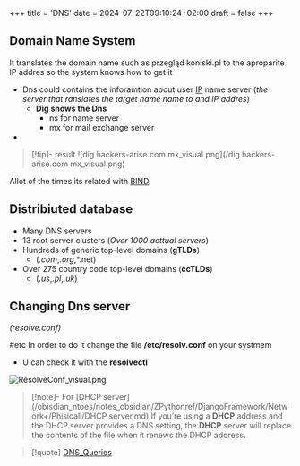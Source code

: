 +++
title = 'DNS'
date = 2024-07-22T09:10:24+02:00
draft = false
+++

## Domain Name System
It translates the domain name such as przegląd koniski.pl 
to the aproparite IP addres  so the system knows how to get it 
- Dns could contains the inforamtion about user [IP](/obisdian_ntoes/notes_obsidian/ZPythonref/DjangoFramework/Network+/Ref_OSI/IP.md) name server (*the server that ranslates the target name name to and IP addres*)
	- **Dig shows the Dns**
		- ns for name server 
		- mx for mail exchange server 
- 
>[!tip]- result
>![dig hackers-arise.com mx_visual.png](/dig hackers-arise.com mx_visual.png)

Allot of the times its related with [BIND](/obisdian_ntoes/notes_obsidian/ZPythonref/DjangoFramework/Network+/Phisicall/BIND.md)


## Distribiuted database 
- Many DNS servers 
- 13 root server clusters (*Over 1000 acttual servers*)
- Hundreds of generic top-level domains (**gTLDs**) 
	- (*.com*,*.org*,*.net)
- Over 275 country code top-level domains (**ccTLDs**)
	- (*.us*,*.pl*,*.uk*)
## Changing Dns server
*(resolve.conf)*

#etc 
In order to do it change the file **/etc/resolv.conf** on your systmem
-  U can check it with the **resolvectl**

![ResolveConf_visual.png](/ResolveConf_visual.png)
>[!note]- For [DHCP server](/obisdian_ntoes/notes_obsidian/ZPythonref/DjangoFramework/Network+/Phisicall/DHCP server.md) 
>If you’re using a **DHCP** address and the DHCP server provides a DNS setting, the
**DHCP** server will replace the contents of the file when it renews the DHCP address.

>[!quote]  [DNS_Queries](/DNS_Queries.md)